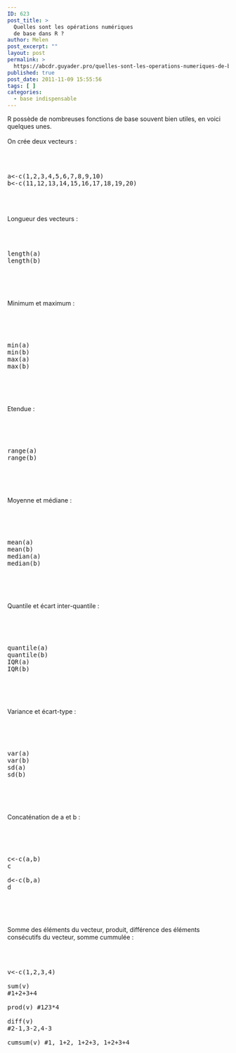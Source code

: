 ```yaml
---
ID: 623
post_title: >
  Quelles sont les opérations numériques
  de base dans R ?
author: Melen
post_excerpt: ""
layout: post
permalink: >
  https://abcdr.guyader.pro/quelles-sont-les-operations-numeriques-de-base-dans-r/
published: true
post_date: 2011-11-09 15:55:56
tags: [ ]
categories:
  - base indispensable
---
```

R possède de nombreuses fonctions de base souvent bien utiles, en voici quelques unes.<br /><br />On crée deux vecteurs : <br /><br /> <pre lang='rsplus'><br /><br />a&lt;-c(1,2,3,4,5,6,7,8,9,10)<br />b&lt;-c(11,12,13,14,15,16,17,18,19,20)<br /><br /></pre> <br /><br />Longueur des vecteurs : <br /><br />  <pre lang='rsplus'><br /> <br />length(a)<br />length(b)<br /> <br /> </pre> <br /> <br />Minimum et maximum : <br /><br />  <pre lang='rsplus'><br /> <br />min(a)<br />min(b)<br />max(a)<br />max(b)<br /> <br /> </pre> <br /> <br />Etendue : <br /><br />  <pre lang='rsplus'><br /> <br />range(a)<br />range(b)<br /> <br /> </pre>  <br /><br />Moyenne et médiane : <br /><br />  <pre lang='rsplus'><br /> <br />mean(a)<br />mean(b)<br />median(a)<br />median(b)<br /> <br /> </pre>  <br /><br />Quantile et écart inter-quantile : <br /><br />  <pre lang='rsplus'><br /> <br />quantile(a)<br />quantile(b)<br />IQR(a)<br />IQR(b)<br /> <br /> </pre>  <br /><br />Variance et écart-type : <br /><br />  <pre lang='rsplus'><br /> <br />var(a)<br />var(b)<br />sd(a)<br />sd(b)<br /> <br /> </pre>  <br /> <br />Concaténation de a et b : <br /><br />  <pre lang='rsplus'><br /> <br />c&lt;-c(a,b)<br />c<br /><br />d&lt;-c(b,a)<br />d<br /> <br /> </pre>  <br /><br />Somme des éléments du vecteur, produit, différence des éléments consécutifs du vecteur, somme cummulée : <br /><br />  <pre lang='rsplus'><br /> <br />v&lt;-c(1,2,3,4)<br /><br />sum(v) #1+2+3+4<br /><br />prod(v) #1*2*3*4<br /><br />diff(v) #2-1,3-2,4-3<br /><br />cumsum(v) #1, 1+2, 1+2+3, 1+2+3+4<br /><br /> <br /> </pre>  <br />